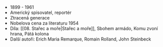 - 1899 - 1961
- Americký spisovatel, reportér
- Ztracená generace
- Nobelova cena za literaturu 1954
- Díla: [[08. Stařec a moře|Stařec a moře]], Sbohem armádo, Komu zvoní hrana, Pátá kolona
- Další autoři: Erich Maria Remarque, Romain Rolland, John Steinbeck